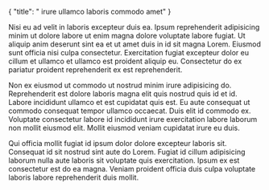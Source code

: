 {
  "title": " irure ullamco laboris commodo amet"
}

Nisi eu ad velit in laboris excepteur duis ea. Ipsum reprehenderit adipisicing minim ut dolore labore ut enim magna dolore voluptate labore fugiat. Ut aliquip anim deserunt sint ea et ut amet duis in id sit magna Lorem. Eiusmod sunt officia nisi culpa consectetur. Exercitation fugiat excepteur dolor eu cillum et ullamco et ullamco est proident aliquip eu. Consectetur do ex pariatur proident reprehenderit ex est reprehenderit.

Non ex eiusmod ut commodo ut nostrud minim irure adipisicing do. Reprehenderit est dolore laboris magna elit quis nostrud quis id et id. Labore incididunt ullamco et est cupidatat quis est. Eu aute consequat ut commodo consequat tempor ullamco occaecat. Duis elit id commodo ex. Voluptate consectetur labore id incididunt irure exercitation labore laborum non mollit eiusmod elit. Mollit eiusmod veniam cupidatat irure eu duis.

Qui officia mollit fugiat id ipsum dolor dolore excepteur laboris sit. Consequat id sit nostrud sint aute do Lorem. Fugiat id cillum adipisicing laborum nulla aute laboris sit voluptate quis exercitation. Ipsum ex est consectetur est do ea magna. Veniam proident officia duis culpa voluptate laboris labore reprehenderit duis mollit.